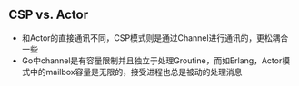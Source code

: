 ## CSP vs. Actor
+ 和Actor的直接通讯不同，CSP模式则是通过Channel进行通讯的，更松耦合一些
+ Go中channel是有容量限制并且独立于处理Groutine，而如Erlang，Actor模式中的mailbox容量是无限的，接受进程也总是被动的处理消息